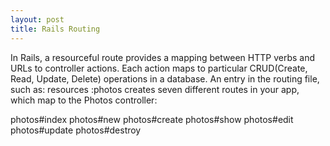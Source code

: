 ```yaml
---
layout: post
title: Rails Routing
---
```


In Rails, a resourceful route provides a mapping between HTTP verbs and URLs to controller actions. Each action maps to 
particular CRUD(Create, Read, Update, Delete) operations in a database. An entry in the routing file, such as: resources :photos 
creates seven different routes in your app, which map to the Photos controller:

photos#index
photos#new
photos#create
photos#show
photos#edit
photos#update
photos#destroy


